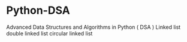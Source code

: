 # Python-DSA
Advanced Data Structures and Algorithms in Python ( DSA )
Linked list 
double linked list 
circular linked list 
